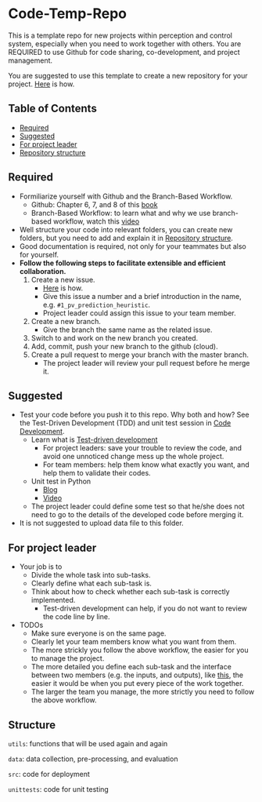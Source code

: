 # Code-Temp-Repo
This is a template repo for new projects within perception and control system, especially when you need to work together with others. You are REQUIRED to use Github for code sharing, co-development, and project management. 

You are suggested to use this template to create a new repository for your project. [Here](https://docs.github.com/en/repositories/creating-and-managing-repositories/creating-a-repository-from-a-template) is how.

## Table of Contents

- [Required](#required)
- [Suggested](#suggested)
- [For project leader](#for-project-leader)
- [Repository structure](#structure)

## Required

- Formiliarize yourself with Github and the Branch-Based Workflow.
    - Github: Chapter 6, 7, and 8 of this [book](https://third-bit.com/py-rse/git-cmdline.html)
    - Branch-Based Workflow: to learn what and why we use branch-based workflow, watch this [video](https://www.youtube.com/watch?v=gW6dFpTMk8s)
- Well structure your code into relevant folders, you can create new folders, but you need to add and explain it in [Repository structure](#structure).
- Good documentation is required, not only for your teammates but also for yourself.
- **Follow the following steps to facilitate extensible and efficient collaboration.**
    1. Create a new issue. 
        - [Here](https://docs.github.com/en/issues/tracking-your-work-with-issues/using-issues/creating-an-issue) is how.
        - Give this issue a number and a brief introduction in the name, e.g. `#1_pv_prediction_heuristic`. 
        - Project leader could assign this issue to your team member.
    2. Create a new branch.
        - Give the branch the same name as the related issue.
    3. Switch to and work on the new branch you created.
    4. Add, commit, push your new branch to the github (cloud).
    5. Create a pull request to merge your branch with the master branch.
        - The project leader will review your pull request before he merge it.

## Suggested

- Test your code before you push it to this repo. Why both and how? See the Test-Driven Development (TDD) and unit test session in [Code Development](#code-development).
    - Learn what is [Test-driven development](https://www.xenonstack.com/blog/test-driven-development-python)
        - For project leaders: save your trouble to review the code, and avoid one unnoticed change mess up the whole project.
        - For team members: help them know what exactly you want, and help them to validate their codes.
    - Unit test in Python
        - [Blog](https://machinelearningmastery.com/a-gentle-introduction-to-unit-testing-in-python/)
        - [Video](https://www.youtube.com/watch?v=6tNS--WetLI)
    - The project leader could define some test so that he/she does not need to go to the details of the developed code before merging it.
- It is not suggested to upload data file to this folder.

## For project leader

- Your job is to 
    - Divide the whole task into sub-tasks.
    - Clearly define what each sub-task is.
    - Think about how to check whether each sub-task is correctly implemented.
        - Test-driven development can help, if you do not want to review the code line by line.
- TODOs
    - Make sure everyone is on the same page.
    - Clearly let your team members know what you want from them.
    - The more strickly you follow the above workflow, the easier for you to manage the project.
    - The more detailed you define each sub-task and the interface between two members (e.g. the inputs, and outputs), like [this](/utils/gradientDescent.py), the easier it would be when you put every piece of the work together.
    - The larger the team you manage, the more strictly you need to follow the above workflow.

## Structure

``utils``: functions that will be used again and again

``data``: data collection, pre-processing, and evaluation

``src``: code for deployment

``unittests``: code for unit testing
